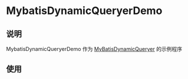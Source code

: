 # MybatisDynamicQueryerDemo

## 说明
MybatisDynamicQueryerDemo 作为 [MyBatisDynamicQueryer](https://github.com/fuzi1996/MyBatisDynamicQueryer) 的示例程序

## 使用
